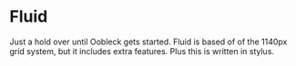 Fluid
=====

Just a hold over until Oobleck gets started. Fluid is based of of the 1140px grid system, but it includes extra features. Plus this is written in stylus.